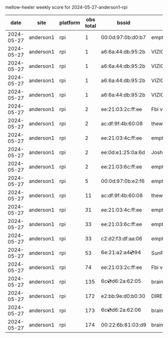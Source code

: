 mellow-heeler weekly score for 2024-05-27-anderson1-rpi

|date|site|platform|obs total|bssid|ssid|
|--|--|--|--|--|--|
|2024-05-27|anderson1|rpi|1|00:0d:97:0b:d0:b7|empty_ssid|
|2024-05-27|anderson1|rpi|1|a6:6a:44:db:95:2b|VIZIOCastAudio6422|
|2024-05-27|anderson1|rpi|1|a6:6a:44:db:95:2b|VIZIOCastAudio1110|
|2024-05-27|anderson1|rpi|1|a6:6a:44:db:95:2b|VIZIOCastAudio3070|
|2024-05-27|anderson1|rpi|1|a6:6a:44:db:95:2b|VIZIOCastAudio8544|
|2024-05-27|anderson1|rpi|2|ee:21:03:2c:ff:ee|Fbi van 13|
|2024-05-27|anderson1|rpi|2|ac:df:9f:4b:60:08|theweef|
|2024-05-27|anderson1|rpi|2|ee:21:03:4c:ff:ee|empty_ssid|
|2024-05-27|anderson1|rpi|2|ee:0d:e1:25:0a:6d|JoshLily|
|2024-05-27|anderson1|rpi|2|ee:21:03:6c:ff:ee|empty_ssid|
|2024-05-27|anderson1|rpi|5|00:0d:97:0b:e2:f6|empty_ssid|
|2024-05-27|anderson1|rpi|11|ac:df:9f:4b:60:08|theweef|
|2024-05-27|anderson1|rpi|31|ee:21:03:4c:ff:ee|empty_ssid|
|2024-05-27|anderson1|rpi|33|ee:21:03:6c:ff:ee|empty_ssid|
|2024-05-27|anderson1|rpi|33|c2:d2:f3:df:aa:06|empty_ssid|
|2024-05-27|anderson1|rpi|53|6e:21:a2:a4:cd:94|SunPower21450|
|2024-05-27|anderson1|rpi|74|ee:21:03:2c:ff:ee|Fbi van 13|
|2024-05-27|anderson1|rpi|135|6c:cd:d6:2a:62:05|braingang2_5GEXT|
|2024-05-27|anderson1|rpi|172|e2:bb:9e:d0:b0:30|DIRECT-9ED03030|
|2024-05-27|anderson1|rpi|173|6c:cd:d6:2a:62:06|braingang2_2GEXT|
|2024-05-27|anderson1|rpi|174|00:22:6b:81:03:d9|braingang2|
